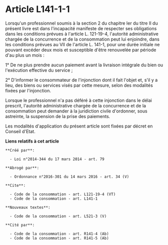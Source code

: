 # Article L141-1-1

Lorsqu'un professionnel soumis à la section 2 du chapitre Ier du titre II du présent livre est dans l'incapacité manifeste de
respecter ses obligations dans les conditions prévues à l'article L. 121-19-4, l'autorité administrative chargée de la
concurrence et de la consommation peut lui enjoindre, dans les conditions prévues au VII de l'article L. 141-1, pour une
durée initiale ne pouvant excéder deux mois et susceptible d'être renouvelée par période d'au plus un mois : 

1° De ne plus prendre aucun paiement avant la livraison intégrale du bien ou l'exécution effective du service ; 

2° D'informer le consommateur de l'injonction dont il fait l'objet et, s'il y a lieu, des biens ou services visés par cette
mesure, selon des modalités fixées par l'injonction. 

Lorsque le professionnel n'a pas déféré à cette injonction dans le délai prescrit, l'autorité administrative chargée de la
concurrence et de la consommation peut demander à la juridiction civile d'ordonner, sous astreinte, la suspension de la prise
des paiements. 

Les modalités d'application du présent article sont fixées par décret en Conseil d'Etat.

**Liens relatifs à cet article**

	**Créé par**:

	  - Loi n°2014-344 du 17 mars 2014 - art. 79

	**Abrogé par**:

	  - Ordonnance n°2016-301 du 14 mars 2016 - art. 34 (V)

	**Cite**:

	  - Code de la consommation - art. L121-19-4 (VT)
	  - Code de la consommation - art. L141-1

	**Nouveaux textes**:

	  - Code de la consommation - art. L521-3 (V)

	**Cité par**:

	  - Code de la consommation - art. R141-4 (Ab)
	  - Code de la consommation - art. R141-5 (Ab)
